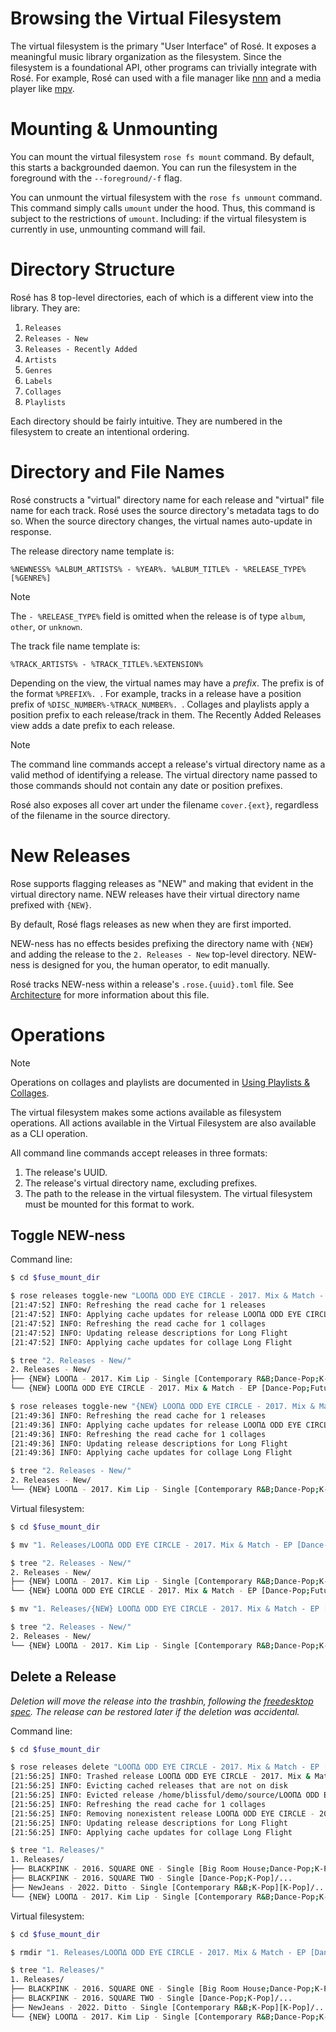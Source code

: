 # Browsing the Virtual Filesystem

The virtual filesystem is the primary "User Interface" of Rosé. It exposes a
meaningful music library organization as the filesystem. Since the filesystem
is a foundational API, other programs can trivially integrate with Rosé. For
example, Rosé can used with a file manager like [nnn](https://github.com/jarun/nnn)
and a media player like [mpv](https://mpv.io/).

# Mounting & Unmounting

You can mount the virtual filesystem `rose fs mount` command. By default, this
starts a backgrounded daemon. You can run the filesystem in the foreground with
the `--foreground/-f` flag.

You can unmount the virtual filesystem with the `rose fs unmount` command. This
command simply calls `umount` under the hood. Thus, this command is subject to
the restrictions of `umount`. Including: if the virtual filesystem is currently
in use, unmounting command will fail.

# Directory Structure

Rosé has 8 top-level directories, each of which is a different view into the
library. They are:

1. `Releases`
2. `Releases - New`
3. `Releases - Recently Added`
4. `Artists`
5. `Genres`
6. `Labels`
7. `Collages`
8. `Playlists`

Each directory should be fairly intuitive. They are numbered in the filesystem
to create an intentional ordering.

# Directory and File Names

Rosé constructs a "virtual" directory name for each release and "virtual" file
name for each track. Rosé uses the source directory's metadata tags to do so.
When the source directory changes, the virtual names auto-update in response.

The release directory name template is:

```
%NEWNESS% %ALBUM_ARTISTS% - %YEAR%. %ALBUM_TITLE% - %RELEASE_TYPE% [%GENRE%]
```

> [!NOTE]
> The `- %RELEASE_TYPE%` field is omitted when the release is of type `album`,
> `other`, or `unknown`.

The track file name template is:

```
%TRACK_ARTISTS% - %TRACK_TITLE%.%EXTENSION%
```

Depending on the view, the virtual names may have a _prefix_. The prefix is of
the format `%PREFIX%. `. For example, tracks in a release have a position
prefix of `%DISC_NUMBER%-%TRACK_NUMBER%. `. Collages and playlists apply a
position prefix to each release/track in them. The Recently Added Releases view
adds a date prefix to each release.

> [!NOTE]
> The command line commands accept a release's virtual directory name as a
> valid method of identifying a release. The virtual directory name passed to
> those commands should not contain any date or position prefixes.

Rosé also exposes all cover art under the filename `cover.{ext}`, regardless of
the filename in the source directory.

# New Releases

Rose supports flagging releases as "NEW" and making that evident in the virtual
directory name. NEW releases have their virtual directory name prefixed with
`{NEW}`.

By default, Rosé flags releases as new when they are first imported.

NEW-ness has no effects besides prefixing the directory name with `{NEW}` and
adding the release to the `2. Releases - New` top-level directory. NEW-ness is
designed for you, the human operator, to edit manually.

Rosé tracks NEW-ness within a release's `.rose.{uuid}.toml` file. See
[Architecture](./ARCHITECTURE.md) for more information about this file.

# Operations

> [!NOTE]
> Operations on collages and playlists are documented in
> [Using Playlists & Collages](./PLAYLISTS_COLLAGES.md).

The virtual filesystem makes some actions available as filesystem operations.
All actions available in the Virtual Filesystem are also available as a CLI
operation.

All command line commands accept releases in three formats:

1. The release's UUID.
2. The release's virtual directory name, excluding prefixes.
3. The path to the release in the virtual filesystem. The virtual filesystem
   must be mounted for this format to work.

## Toggle NEW-ness

Command line:

```bash
$ cd $fuse_mount_dir

$ rose releases toggle-new "LOOΠΔ ODD EYE CIRCLE - 2017. Mix & Match - EP [Dance-Pop;Future Bass;K-Pop]"
[21:47:52] INFO: Refreshing the read cache for 1 releases
[21:47:52] INFO: Applying cache updates for release LOOΠΔ ODD EYE CIRCLE - 2017. Mix & Match
[21:47:52] INFO: Refreshing the read cache for 1 collages
[21:47:52] INFO: Updating release descriptions for Long Flight
[21:47:52] INFO: Applying cache updates for collage Long Flight

$ tree "2. Releases - New/"
2. Releases - New/
├── {NEW} LOOΠΔ - 2017. Kim Lip - Single [Contemporary R&B;Dance-Pop;K-Pop]/...
└── {NEW} LOOΠΔ ODD EYE CIRCLE - 2017. Mix & Match - EP [Dance-Pop;Future Bass;K-Pop]/...

$ rose releases toggle-new "{NEW} LOOΠΔ ODD EYE CIRCLE - 2017. Mix & Match - EP [Dance-Pop;Future Bass;K-Pop]"
[21:49:36] INFO: Refreshing the read cache for 1 releases
[21:49:36] INFO: Applying cache updates for release LOOΠΔ ODD EYE CIRCLE - 2017. Mix & Match
[21:49:36] INFO: Refreshing the read cache for 1 collages
[21:49:36] INFO: Updating release descriptions for Long Flight
[21:49:36] INFO: Applying cache updates for collage Long Flight

$ tree "2. Releases - New/"
2. Releases - New/
└── {NEW} LOOΠΔ - 2017. Kim Lip - Single [Contemporary R&B;Dance-Pop;K-Pop]/...
```

Virtual filesystem:

```bash
$ cd $fuse_mount_dir

$ mv "1. Releases/LOOΠΔ ODD EYE CIRCLE - 2017. Mix & Match - EP [Dance-Pop;Future Bass;K-Pop]" "1. Releases/{NEW} LOOΠΔ ODD EYE CIRCLE - 2017. Mix & Match - EP [K-Pop]"

$ tree "2. Releases - New/"
2. Releases - New/
├── {NEW} LOOΠΔ - 2017. Kim Lip - Single [Contemporary R&B;Dance-Pop;K-Pop]/...
└── {NEW} LOOΠΔ ODD EYE CIRCLE - 2017. Mix & Match - EP [Dance-Pop;Future Bass;K-Pop]/...

$ mv "1. Releases/{NEW} LOOΠΔ ODD EYE CIRCLE - 2017. Mix & Match - EP [Dance-Pop;Future Bass;K-Pop]" "1. Releases/LOOΠΔ ODD EYE CIRCLE - 2017. Mix & Match - EP [K-Pop]"

$ tree "2. Releases - New/"
2. Releases - New/
└── {NEW} LOOΠΔ - 2017. Kim Lip - Single [Contemporary R&B;Dance-Pop;K-Pop]/...
```

## Delete a Release

_Deletion will move the release into the trashbin, following the
[freedesktop spec](https://freedesktop.org/wiki/Specifications/trash-spec/).
The release can be restored later if the deletion was accidental._

Command line:

```bash
$ cd $fuse_mount_dir

$ rose releases delete "LOOΠΔ ODD EYE CIRCLE - 2017. Mix & Match - EP [Dance-Pop;Future Bass;K-Pop]"
[21:56:25] INFO: Trashed release LOOΠΔ ODD EYE CIRCLE - 2017. Mix & Match - EP [Dance-Pop;Future Bass;K-Pop]
[21:56:25] INFO: Evicting cached releases that are not on disk
[21:56:25] INFO: Evicted release /home/blissful/demo/source/LOOΠΔ ODD EYE CIRCLE - 2017. Mix & Match from cache
[21:56:25] INFO: Refreshing the read cache for 1 collages
[21:56:25] INFO: Removing nonexistent release LOOΠΔ ODD EYE CIRCLE - 2017. Mix & Match - EP [Dance-Pop;Future Bass;K-Pop] from collage Long Flight
[21:56:25] INFO: Updating release descriptions for Long Flight
[21:56:25] INFO: Applying cache updates for collage Long Flight

$ tree "1. Releases/"
1. Releases/
├── BLACKPINK - 2016. SQUARE ONE - Single [Big Room House;Dance-Pop;K-Pop]/...
├── BLACKPINK - 2016. SQUARE TWO - Single [Dance-Pop;K-Pop]/...
├── NewJeans - 2022. Ditto - Single [Contemporary R&B;K-Pop][K-Pop]/...
└── {NEW} LOOΠΔ - 2017. Kim Lip - Single [Contemporary R&B;Dance-Pop;K-Pop]/...
```

Virtual filesystem:

```bash
$ cd $fuse_mount_dir

$ rmdir "1. Releases/LOOΠΔ ODD EYE CIRCLE - 2017. Mix & Match - EP [Dance-Pop;Future Bass;K-Pop]"

$ tree "1. Releases/"
1. Releases/
├── BLACKPINK - 2016. SQUARE ONE - Single [Big Room House;Dance-Pop;K-Pop]/...
├── BLACKPINK - 2016. SQUARE TWO - Single [Dance-Pop;K-Pop]/...
├── NewJeans - 2022. Ditto - Single [Contemporary R&B;K-Pop][K-Pop]/...
└── {NEW} LOOΠΔ - 2017. Kim Lip - Single [Contemporary R&B;Dance-Pop;K-Pop]/...
```
